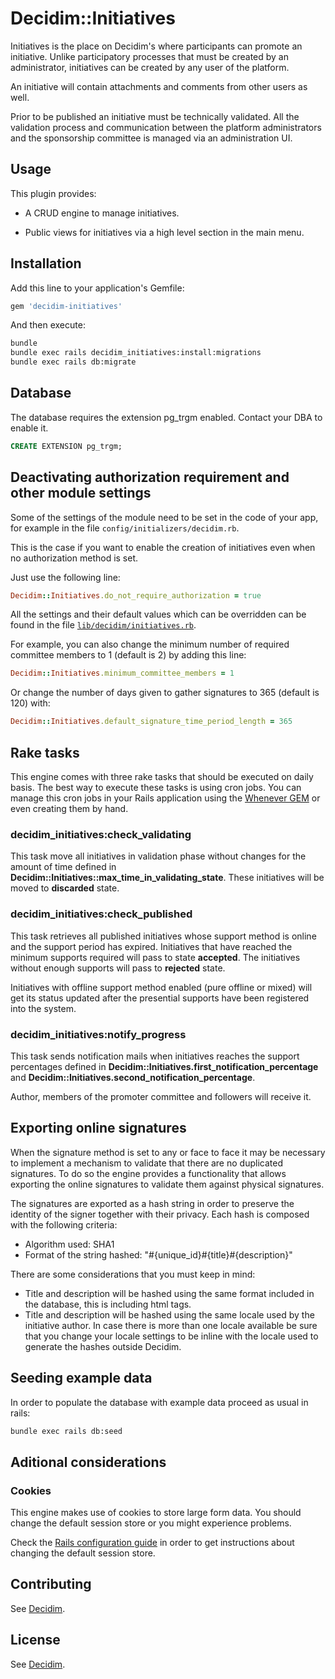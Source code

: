 # Decidim::Initiatives

Initiatives is the place on Decidim's where participants can promote an initiative. Unlike
participatory processes that must be created by an administrator, initiatives can be
created by any user of the platform.

An initiative will contain attachments and comments from other users as well.

Prior to be published an initiative must be technically validated. All the validation
process and communication between the platform administrators and the sponsorship
committee is managed via an administration UI.

## Usage

This plugin provides:

* A CRUD engine to manage initiatives.

* Public views for initiatives via a high level section in the main menu.

## Installation

Add this line to your application's Gemfile:

```ruby
gem 'decidim-initiatives'
```

And then execute:

```bash
bundle
bundle exec rails decidim_initiatives:install:migrations
bundle exec rails db:migrate
```

## Database

The database requires the extension pg_trgm enabled. Contact your DBA to enable it.

```sql
CREATE EXTENSION pg_trgm;
```

## Deactivating authorization requirement and other module settings

Some of the settings of the module need to be set in the code of your app, for example in the file `config/initializers/decidim.rb`.

This is the case if you want to enable the creation of initiatives even when no authorization method is set.

Just use the following line:

```ruby
Decidim::Initiatives.do_not_require_authorization = true
```

All the settings and their default values which can be overridden can be found in the file [`lib/decidim/initiatives.rb`](https://github.com/decidim/decidim/blob/develop/decidim-initiatives/lib/decidim/initiatives.rb).

For example, you can also change the minimum number of required committee members to 1 (default is 2) by adding this line:

```ruby
Decidim::Initiatives.minimum_committee_members = 1
```

Or change the number of days given to gather signatures to 365 (default is 120) with:

```ruby
Decidim::Initiatives.default_signature_time_period_length = 365
```

## Rake tasks

This engine comes with three rake tasks that should be executed on daily basis. The best
way to execute these tasks is using cron jobs. You can manage this cron jobs in your
Rails application using the [Whenever GEM](https://github.com/javan/whenever) or even
creating them by hand.

### decidim_initiatives:check_validating

This task move all initiatives in validation phase without changes for the amount of
time defined in __Decidim::Initiatives::max_time_in_validating_state__. These initiatives
will be moved to __discarded__ state.

### decidim_initiatives:check_published

This task retrieves all published initiatives whose support method is online and the support
period has expired. Initiatives that have reached the minimum supports required will pass
to state __accepted__. The initiatives without enough supports will pass to __rejected__ state.

Initiatives with offline support method enabled (pure offline or mixed) will get its status updated
after the presential supports have been registered into the system.

### decidim_initiatives:notify_progress

This task sends notification mails when initiatives reaches the support percentages defined in
__Decidim::Initiatives.first_notification_percentage__ and __Decidim::Initiatives.second_notification_percentage__.

Author, members of the promoter committee and followers will receive it.

## Exporting online signatures

When the signature method is set to any or face to face it may be necessary to implement
a mechanism to validate that there are no duplicated signatures. To do so the engine provides
a functionality that allows exporting the online signatures to validate them against physical
signatures.

The signatures are exported as a hash string in order to preserve the identity of the signer together with their privacy.
Each hash is composed with the following criteria:

* Algorithm used: SHA1
* Format of the string hashed: "#{unique_id}#{title}#{description}"

There are some considerations that you must keep in mind:

* Title and description will be hashed using the same format included in the database, this is including html tags.
* Title and description will be hashed using the same locale used by the initiative author. In case there is more
  than one locale available be sure that you change your locale settings to be inline with
  the locale used to generate the hashes outside Decidim.

## Seeding example data

In order to populate the database with example data proceed as usual in rails:

```bash
bundle exec rails db:seed
```

## Aditional considerations

### Cookies

This engine makes use of cookies to store large form data. You should change the
default session store or you might experience problems.

Check the [Rails configuration guide](http://guides.rubyonrails.org/configuring.html#rails-general-configuration)
in order to get instructions about changing the default session store.

## Contributing

See [Decidim](https://github.com/decidim/decidim).

## License

See [Decidim](https://github.com/decidim/decidim).
